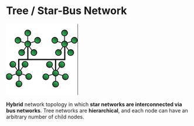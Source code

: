 # Tree / Star-Bus Network

![](2021-07-18-15-14-05.png)

**Hybrid** network topology in which **star networks are interconnected via bus networks**. Tree networks are **hierarchical**, and each node can have an arbitrary number of child nodes.
